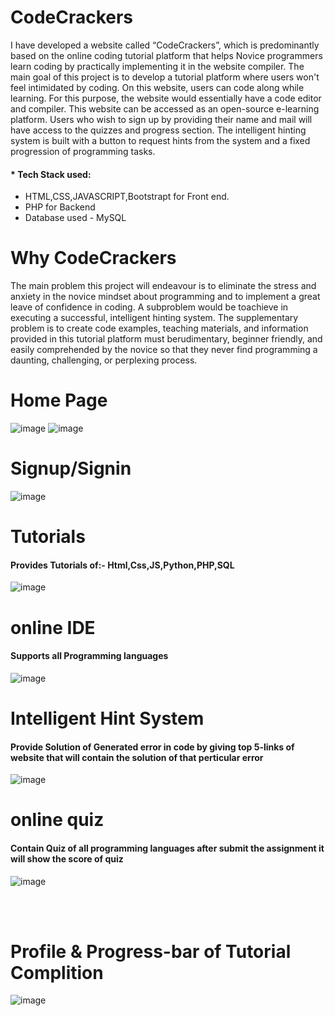 # CodeCrackers
I have developed a website called “CodeCrackers”, which is predominantly based on the online coding tutorial platform that helps Novice programmers learn coding by practically implementing it in the website compiler. The main goal of this project is to develop a tutorial platform where users won't feel intimidated by coding. On this website, users can code along while learning. For this purpose, the website would essentially have a code editor and compiler. This website can be accessed as an open-source e-learning platform. Users who wish to sign up by providing their name and mail will have access to the quizzes and progress section. The intelligent hinting system is built with a button to request hints from the system and a fixed progression of programming tasks.

<h4>* Tech Stack used:</h4>
<ul>
<li>HTML,CSS,JAVASCRIPT,Bootstrapt for Front end.</li>
<li>PHP for Backend</li>
<li>Database used - MySQL</li>
</ul>

# Why CodeCrackers 
The main problem this project will endeavour is to eliminate the stress and anxiety in the novice mindset about programming and to implement a great leave of confidence in coding. A subproblem would be toachieve in executing a successful, intelligent hinting system. The supplementary problem is to create code examples, teaching materials, and information provided in this tutorial platform must berudimentary, beginner friendly, and easily comprehended by the novice so that they never find programming a daunting, challenging, or perplexing process.

# Home Page
![image](https://github.com/Mohitjangid097/CodeCrackers/assets/77240127/8f6d8f1f-75cc-496d-82a1-2288aa2d3ae1)
![image](https://github.com/Mohitjangid097/CodeCrackers/assets/77240127/db4e3d50-5cf4-4232-911e-7a769d0531d6)
<br>
# Signup/Signin
![image](https://github.com/Mohitjangid097/CodeCrackers/assets/77240127/f0cc9346-429f-46f0-9c7b-f6df48afb817)
<br>

# Tutorials<h4>Provides Tutorials of:- Html,Css,JS,Python,PHP,SQL</h4>
![image](https://github.com/Mohitjangid097/CodeCrackers/assets/77240127/c6b413ec-da5a-4813-8b65-8e7226ea471d)
<br>

# online IDE <h4>Supports all Programming languages</h4>
![image](https://github.com/Mohitjangid097/CodeCrackers/assets/77240127/465db1d6-17f4-45d6-ac5c-a28c05658185)

# Intelligent Hint System <h4>Provide Solution of Generated error in code by giving top 5-links of website that will contain the solution of that perticular error</h4>
![image](https://github.com/Mohitjangid097/CodeCrackers/assets/77240127/0af3ee49-4681-4deb-af66-b3219ccc7337)
<br>

# online quiz <h4>Contain Quiz of all programming languages after submit the assignment it will show the score of quiz</h4>
![image](https://github.com/Mohitjangid097/CodeCrackers/assets/77240127/0fa00ec8-923f-466f-8913-bdf370119d63)

<br><br>

# Profile & Progress-bar of Tutorial Complition
![image](https://github.com/Mohitjangid097/CodeCrackers/assets/77240127/8c460a16-6efb-4234-b2dd-6e92c0247443)





